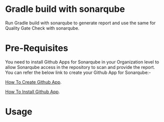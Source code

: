 # Gradle build with sonarqube
Run Gradle build with sonarqube to generate report and use the same for Quality Gate Check with sonarqube.

# Pre-Requisites
You need to install Github Apps for Sonarqube in your Organization level to allow Sonarqube access in the repository to scan and provide the report.
You can refer the below link to create your Github App for Sonarqube:- 

[How To Create Github App](https://docs.github.com/en/enterprise-server@3.1/developers/apps/building-github-apps/creating-a-github-app).

[How To Install Github App](https://docs.github.com/en/enterprise-server@3.1/developers/apps/managing-github-apps/installing-github-apps).

# Usage
